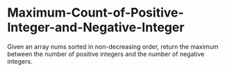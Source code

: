 # Maximum-Count-of-Positive-Integer-and-Negative-Integer
Given an array nums sorted in non-decreasing order, return the maximum between the number of positive integers and the number of negative integers.
